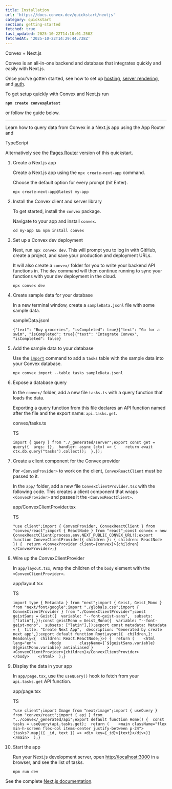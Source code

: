 ```yaml
---
title: Installation
url: 'https://docs.convex.dev/quickstart/nextjs'
category: quickstart
section: getting-started
fetched: true
last_updated: 2025-10-22T14:18:01.250Z
fetchedAt: '2025-10-22T14:29:44.738Z'
---
```

Convex + Next.js

Convex is an all-in-one backend and database that integrates quickly and easily with Next.js.

Once you've gotten started, see how to set up [hosting](/production/hosting/), [server rendering](/client/nextjs/app-router/server-rendering), and [auth](https://docs.convex.dev/client/nextjs/).

To get setup quickly with Convex and Next.js run

**`npm create convex@latest`**

or follow the guide below.

* * *

Learn how to query data from Convex in a Next.js app using the App Router and

TypeScript

Alternatively see the [Pages Router](/client/nextjs/pages-router/quickstart) version of this quickstart.

1.  Create a Next.js app
    
    Create a Next.js app using the `npx create-next-app` command.
    
    Choose the default option for every prompt (hit Enter).
    
    ```
    npx create-next-app@latest my-app
    ```
    
2.  Install the Convex client and server library
    
    To get started, install the `convex` package.
    
    Navigate to your app and install `convex`.
    
    ```
    cd my-app && npm install convex
    ```
    
3.  Set up a Convex dev deployment
    
    Next, run `npx convex dev`. This will prompt you to log in with GitHub, create a project, and save your production and deployment URLs.
    
    It will also create a `convex/` folder for you to write your backend API functions in. The `dev` command will then continue running to sync your functions with your dev deployment in the cloud.
    
    ```
    npx convex dev
    ```
    
4.  Create sample data for your database
    
    In a new terminal window, create a `sampleData.jsonl` file with some sample data.
    
    sampleData.jsonl
    
    ```
    {"text": "Buy groceries", "isCompleted": true}{"text": "Go for a swim", "isCompleted": true}{"text": "Integrate Convex", "isCompleted": false}
    ```
    
5.  Add the sample data to your database
    
    Use the [`import`](/database/import-export/import) command to add a `tasks` table with the sample data into your Convex database.
    
    ```
    npx convex import --table tasks sampleData.jsonl
    ```
    
6.  Expose a database query
    
    In the `convex/` folder, add a new file `tasks.ts` with a query function that loads the data.
    
    Exporting a query function from this file declares an API function named after the file and the export name: `api.tasks.get`.
    
    convex/tasks.ts
    
    TS
    
    ```
    import { query } from "./_generated/server";export const get = query({  args: {},  handler: async (ctx) => {    return await ctx.db.query("tasks").collect();  },});
    ```
    
7.  Create a client component for the Convex provider
    
    For `<ConvexProvider>` to work on the client, `ConvexReactClient` must be passed to it.
    
    In the `app/` folder, add a new file `ConvexClientProvider.tsx` with the following code. This creates a client component that wraps `<ConvexProvider>` and passes it the `<ConvexReactClient>`.
    
    app/ConvexClientProvider.tsx
    
    TS
    
    ```
    "use client";import { ConvexProvider, ConvexReactClient } from "convex/react";import { ReactNode } from "react";const convex = new ConvexReactClient(process.env.NEXT_PUBLIC_CONVEX_URL!);export function ConvexClientProvider({ children }: { children: ReactNode }) {  return <ConvexProvider client={convex}>{children}</ConvexProvider>;}
    ```
    
8.  Wire up the ConvexClientProvider
    
    In `app/layout.tsx`, wrap the children of the `body` element with the `<ConvexClientProvider>`.
    
    app/layout.tsx
    
    TS
    
    ```
    import type { Metadata } from "next";import { Geist, Geist_Mono } from "next/font/google";import "./globals.css";import { ConvexClientProvider } from "./ConvexClientProvider";const geistSans = Geist({  variable: "--font-geist-sans",  subsets: ["latin"],});const geistMono = Geist_Mono({  variable: "--font-geist-mono",  subsets: ["latin"],});export const metadata: Metadata = {  title: "Create Next App",  description: "Generated by create next app",};export default function RootLayout({  children,}: Readonly<{  children: React.ReactNode;}>) {  return (    <html lang="en">      <body        className={`${geistSans.variable} ${geistMono.variable} antialiased`}      >        <ConvexClientProvider>{children}</ConvexClientProvider>      </body>    </html>  );}
    ```
    
9.  Display the data in your app
    
    In `app/page.tsx`, use the `useQuery()` hook to fetch from your `api.tasks.get` API function.
    
    app/page.tsx
    
    TS
    
    ```
    "use client";import Image from "next/image";import { useQuery } from "convex/react";import { api } from "../convex/_generated/api";export default function Home() {  const tasks = useQuery(api.tasks.get);  return (    <main className="flex min-h-screen flex-col items-center justify-between p-24">      {tasks?.map(({ _id, text }) => <div key={_id}>{text}</div>)}    </main>  );}
    ```
    
10.  Start the app
     
     Run your Next.js development server, open [http://localhost:3000](http://localhost:3000) in a browser, and see the list of tasks.
     
     ```
     npm run dev
     ```
     

See the complete [Next.js documentation](/client/nextjs/app-router/).
